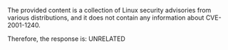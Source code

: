 The provided content is a collection of Linux security advisories from various distributions, and it does not contain any information about CVE-2001-1240.

Therefore, the response is: UNRELATED